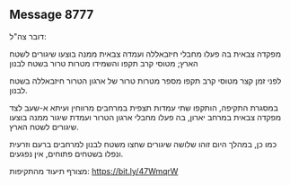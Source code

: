 ## Message 8777

דובר צה"ל:

מפקדה צבאית בה פעלו מחבלי חיזבאללה ועמדה צבאית ממנה בוצעו שיגורים לשטח הארץ; מטוסי קרב תקפו והשמידו מטרות טרור בשטח לבנון

לפני זמן קצר מטוסי קרב תקפו מספר מטרות טרור של ארגון הטרור חיזבאללה בשטח לבנון.

במסגרת התקיפה, הותקפו שתי עמדות תצפית במרחבים מרווחין ועיתא א-שעב לצד מפקדה צבאית במרחב יארון, בה פעלו מחבלי ארגון הטרור ועמדת שיגור ממנה בוצעו שיגורים לשטח הארץ.

כמו כן, במהלך היום זוהו שלושה שיגורים שחצו משטח לבנון למרחבים ברעם וזרעית ונפלו בשטחים פתוחים, אין נפגעים.

מצורף תיעוד מהתקיפות: https://bit.ly/47WmqrW

